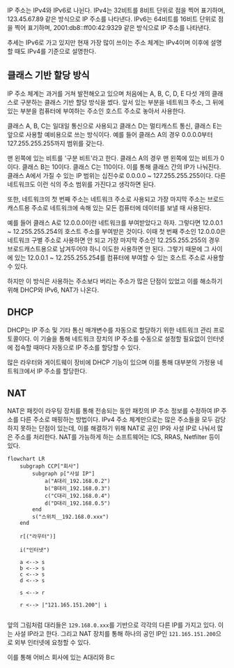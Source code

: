 IP 주소는 IPv4와 IPv6로 나뉜다. IPv4는 32비트를 8비트 단위로 점을 찍어 표기하며, 123.45.67.89 같은 방식으로 IP 주소를 나타낸다. IPv6는 64비트를 16비트 단위로 점을 찍어 표기하며, 2001:db8::ff00:42:9329 같은 방식으로 IP 주소를 나타낸다.

추세는 IPv6로 가고 있지만 현재 가장 많이 쓰이는 주소 체계는 IPv4이며 이후에 설명할 때도 IPv4를 기준으로 설명한다.

## 클래스 기반 할당 방식
IP 주소 체계는 과거를 거쳐 발전해오고 있으며 처음에는 A, B, C, D, E 다섯 개의 클래스로 구분하는 클래스 기반 할당 방식을 썼다. 앞서 있는 부분을 네트워크 주소, 그 뒤에 있는 부분을 컴퓨터에 부여하는 주소인 호스트 주소로 놓아서 사용한다.

클래스 A, B, C는 일대일 통신으로 사용되고 클래스 D는 멀티캐스트 통신, 클래스 E는 앞으로 사용할 예비용으로 쓰는 방식이다. 예를 들어 클래스 A의 경우 0.0.0.0부터 127.255.255.255까지 범위를 갖는다.

맨 왼쪽에 있는 비트를 '구분 비트'라고 한다. 클래스 A의 경우 맨 왼쪽에 있는 비트가 0이다. 클래스 B는 10이다. 클래스 C는 110이다. 이를 통해 클래스 간의 IP가 나눠진다. 클래스 A에서 가질 수 있는 IP 범위는 십진수로 0.0.0.0 ~ 127.255.255.255이다. 다른 네트워크도 이런 식의 주소 범위를 가진다고 생각하면 된다.

또한, 네트워크의 첫 번째 주소는 네트워크 주소로 사용되고 가장 마지막 주소는 브로드캐스트용 주소로 네트워크에 속해 있는 모든 컴퓨터에 데이터를 보낼 때 사용된다.

예를 들어 클래스 A로 12.0.0.0이란 네트워크를 부여받았다고 하자. 그렇다면 12.0.0.1 ~ 12.255.255.254의 호스트 주소를 부여받은 것이다. 이때 첫 번째 주소인 12.0.0.0은 네트워크 구별 주소로 사용하면 안 되고 가장 마지막 주소인 12.255.255.255의 경우 브로드캐스트용으로 남겨두어야 하니 이도한 사용하면 안 된다. 그렇기 때문에 그 사이에 있는 12.0.0.1 ~ 12.255.255.254를 컴퓨터에 부여할 수 있는 호스트 주소로 사용할 수 있다.

하지만 이 방식은 사용하는 주소보다 버리는 주소가 많은 단점이 있었고 이를 해소하기 위해 DHCP와 IPv6, NAT가 나온다.

## DHCP
DHCP는 IP 주소 및 기타 통신 매개변수를 자동으로 할당하기 위한 네트워크 관리 프로토콜이다. 이 기술을 통해 네트워크 장치의 IP 주소를 수동으로 설정할 필요없이 인터넷에 접속할 때마다 자동으로 IP 주소를 할당할 수 있다.

많은 라우터와 게이트웨이 장비에 DHCP 기능이 있으며 이를 통해 대부분의 가정용 네트워크에서 IP 주소를 할당한다.

## NAT
NAT은 패킷이 라우팅 장치를 통해 전송되는 동안 패킷의 IP 주소 정보를 수정하여 IP 주소를 다른 주소로 매핑하는 방법이다. IPv4 주소 체계만으로는 많은 주소들을 모두 감당하지 못하는 단점이 있는데, 이를 해결하기 위해 NAT로 공인 IP와 사설 IP로 나눠서 많은 주소를 처리한다. NAT를 가능하게 하는 소프트웨어는 ICS, RRAS, Netfilter 등이 있다.

```mermaid
flowchart LR
	subgraph CCP["회사"]
		subgraph p["사설 IP"]
			a("A대리_192.168.0.2")
			b("B대리_192.168.0.3")
			c("C대리_192.168.0.4")
			d("D대리_192.168.0.5")
		end
		s("스위치__192.168.0.xxx")
	end

	r[("라우터")]

	i("인터넷")

	a <--> s
	b <--> s
	c <--> s
	d <--> s

	s <--> r

	r <--> |"121.165.151.200"| i
	
```

앞의 그림처럼 대리들은 `129.168.0.xxx`를 기반으로 각각의 다른 IP를 가지고 있다. 이는 사설 IP라고 한다. 그리고 NAT 장치를 통해 하나의 공인 IP인 `121.165.151.200`으로 외부 인터넷에 요청할 수 있다.

이를 통해 어비스 회사에 있는 A대리와 Bㄷ